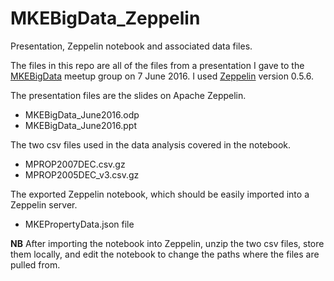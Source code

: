 # MKEBigData_Zeppelin
Presentation, Zeppelin notebook and associated data files.

The files in this repo are all of the files from a presentation
I gave to the [MKEBigData](http://www.meetup.com/MKE-Big-Data/events/230722728/) meetup group on 7 June 2016. I used [Zeppelin](https://zeppelin.apache.org/download.html) version 0.5.6.

The presentation files are the slides on Apache Zeppelin.
* MKEBigData_June2016.odp
* MKEBigData_June2016.ppt

The two csv files used in the data analysis covered in the notebook.
* MPROP2007DEC.csv.gz
* MPROP2005DEC_v3.csv.gz

The exported Zeppelin notebook, which should be easily imported into a Zeppelin server.
* MKEPropertyData.json file

<b>NB</b> After importing the notebook into Zeppelin, unzip the two csv files, store them locally, and edit the notebook to change the paths where the files are pulled from.  
